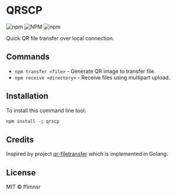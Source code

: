 # QRSCP

![npm](https://img.shields.io/npm/v/qrscp?style=flat-square) ![NPM](https://img.shields.io/npm/l/qrscp?style=flat-square) ![npm](https://img.shields.io/npm/dm/qrscp?style=flat-square)

Quick QR file transfer over local connection.

## Commands

- `npm transfer <file>` - Generate QR image to transfer file.
- `npm receive <directory>` - Receive files using multipart upload.

## Installation

To install this command line tool:

~~~bash
npm install -g qrscp
~~~

## Credits

Inspired by project [qr-filetransfer](https://github.com/claudiodangelis/qr-filetransfer) which is implemented in Golang.

## License

MIT © ffimnsr
